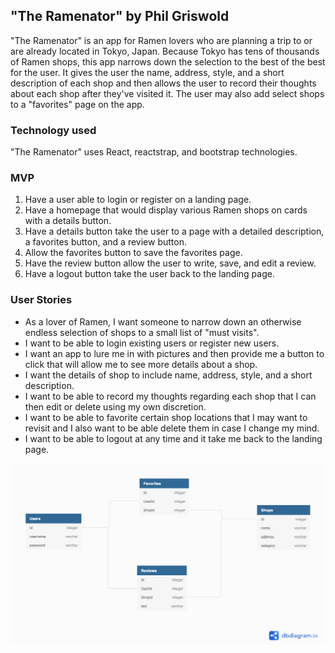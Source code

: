 ## "The Ramenator" by Phil Griswold

"The Ramenator" is an app for Ramen lovers who are planning a trip to or are already located in Tokyo, Japan.  Because Tokyo has tens of thousands of Ramen shops, this app narrows down the selection to the best of the best for the user.  It gives the user the name, address, style, and a short description of each shop and then allows the user to record their thoughts about each shop after they've visited it.  The user may also add select shops to a "favorites" page on the app.

### Technology used

"The Ramenator" uses React, reactstrap, and bootstrap technologies.

### MVP

1. Have a user able to login or register on a landing page.
2. Have a homepage that would display various Ramen shops on cards with a details button.
3. Have a details button take the user to a page with a detailed description, a favorites button, and a review button.
4. Allow the favorites button to save the favorites page.
5. Have the review button allow the user to write, save, and edit a review.
6. Have a logout button take the user back to the landing page.


### User Stories

- As a lover of Ramen, I want someone to narrow down an otherwise endless selection of shops to a small list of "must visits".
- I want to be able to login existing users or register new users.
- I want an app to lure me in with pictures and then provide me a button to click that will allow me to see more details about a shop.
- I want the details of shop to include name, address, style, and a short description.
- I want to be able to record my thoughts regarding each shop that I can then edit or delete using my own discretion.
- I want to be able to favorite certain shop locations that I may want to revisit and I also want to be able delete them in case I change my mind. 
- I want to be able to logout at any time and it take me back to the landing page.

![heyyy](./images/ERD2.png)
